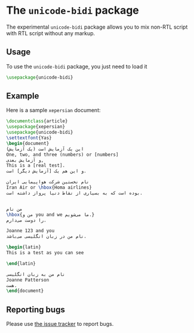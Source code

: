 The `unicode-bidi` package
========

The experimental `unicode-bidi` package allows you to mix non-RTL script with RTL script without any markup.

Usage
-----

To use the `unicode-bidi` package, you just need to load it

````latex
\usepackage{unicode-bidi}
````

Example
-------

Here is a sample `xepersian` document:

````latex
\documentclass{article}
\usepackage{xepersian}
\usepackage{unicode-bidi}
\settextfont{Yas}
\begin{document}
این یک آزمایش است (یک آزمایش)
One, two, and three (numbers) or [numbers]
و آزمایش بعدی,
This is a [real test].
و این هم یک [آزمایش دیگر] است.

نام نخستین شرکت هواپیمایی ایران
Iran Air or \hbox{Homa airlines}
بوده است که به بسیاری از نقاط دنیا پرواز داشته است.


من نام
\hbox{من و you and we ما می‌شویم.}
را دوست می‌دارم.

Joanne 123 and you
نام من در زبان انگلیسی می‌باشد.

\begin{latin}
This is a test as you can see

\end{latin}

نام من به زبان انگلیسی 
Joanne Patterson
هست.
\end{document}
````


    
    
Reporting bugs
-------
Please use [the issue tracker][1] to report bugs.


  [1]: https://github.com/vafa/unicode-bidi/issues